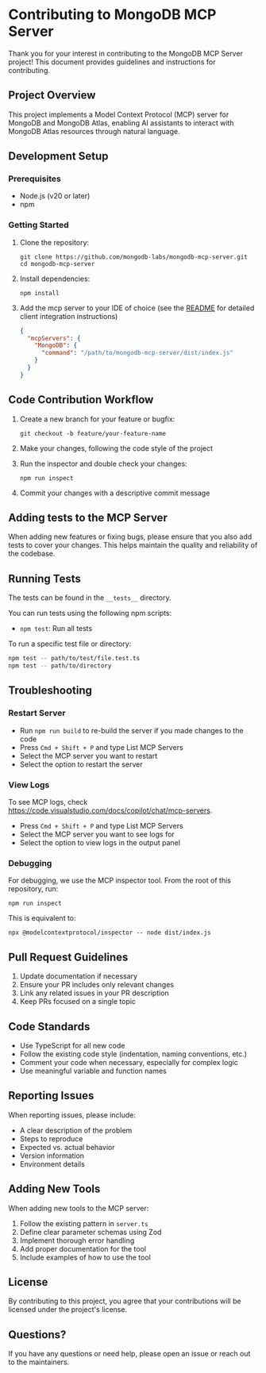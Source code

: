 # Contributing to MongoDB MCP Server

Thank you for your interest in contributing to the MongoDB MCP Server project! This document provides guidelines and instructions for contributing.

## Project Overview

This project implements a Model Context Protocol (MCP) server for MongoDB and MongoDB Atlas, enabling AI assistants to interact with MongoDB Atlas resources through natural language.

## Development Setup

### Prerequisites

- Node.js (v20 or later)
- npm

### Getting Started

1. Clone the repository:

   ```
   git clone https://github.com/mongodb-labs/mongodb-mcp-server.git
   cd mongodb-mcp-server
   ```

2. Install dependencies:

   ```
   npm install
   ```

3. Add the mcp server to your IDE of choice (see the [README](README.md) for detailed client integration instructions)
   ```json
   {
     "mcpServers": {
       "MongoDB": {
         "command": "/path/to/mongodb-mcp-server/dist/index.js"
       }
     }
   }
   ```

## Code Contribution Workflow

1. Create a new branch for your feature or bugfix:

   ```
   git checkout -b feature/your-feature-name
   ```

2. Make your changes, following the code style of the project

3. Run the inspector and double check your changes:

   ```
   npm run inspect
   ```

4. Commit your changes with a descriptive commit message

## Adding tests to the MCP Server

When adding new features or fixing bugs, please ensure that you also add tests to cover your changes. This helps maintain the quality and reliability of the codebase.

## Running Tests

The tests can be found in the `__tests__` directory.

You can run tests using the following npm scripts:

- `npm test`: Run all tests

To run a specific test file or directory:

```bash
npm test -- path/to/test/file.test.ts
npm test -- path/to/directory
```

## Troubleshooting

### Restart Server

- Run `npm run build` to re-build the server if you made changes to the code
- Press `Cmd + Shift + P` and type List MCP Servers
- Select the MCP server you want to restart
- Select the option to restart the server

### View Logs

To see MCP logs, check https://code.visualstudio.com/docs/copilot/chat/mcp-servers.

- Press `Cmd + Shift + P` and type List MCP Servers
- Select the MCP server you want to see logs for
- Select the option to view logs in the output panel

### Debugging

For debugging, we use the MCP inspector tool. From the root of this repository, run:

```shell
npm run inspect
```

This is equivalent to:

```shell
npx @modelcontextprotocol/inspector -- node dist/index.js
```

## Pull Request Guidelines

1. Update documentation if necessary
2. Ensure your PR includes only relevant changes
3. Link any related issues in your PR description
4. Keep PRs focused on a single topic

## Code Standards

- Use TypeScript for all new code
- Follow the existing code style (indentation, naming conventions, etc.)
- Comment your code when necessary, especially for complex logic
- Use meaningful variable and function names

## Reporting Issues

When reporting issues, please include:

- A clear description of the problem
- Steps to reproduce
- Expected vs. actual behavior
- Version information
- Environment details

## Adding New Tools

When adding new tools to the MCP server:

1. Follow the existing pattern in `server.ts`
2. Define clear parameter schemas using Zod
3. Implement thorough error handling
4. Add proper documentation for the tool
5. Include examples of how to use the tool

## License

By contributing to this project, you agree that your contributions will be licensed under the project's license.

## Questions?

If you have any questions or need help, please open an issue or reach out to the maintainers.

